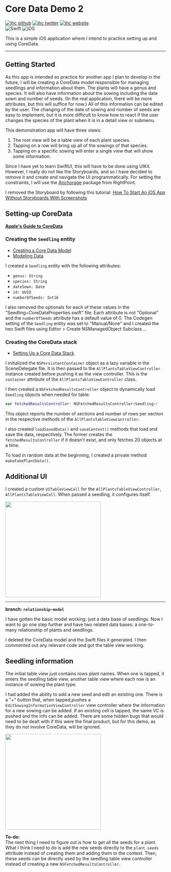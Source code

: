 # Core Data Demo 2

[![jhc github](https://img.shields.io/badge/GitHub-jhrcook-181717.svg?style=flat&logo=github)](https://github.com/jhrcook)
[![jhc twitter](https://img.shields.io/badge/Twitter-@JoshDoesA-00aced.svg?style=flat&logo=twitter)](https://twitter.com/JoshDoesa)
[![jhc website](https://img.shields.io/badge/Website-Joshua_Cook-5087B2.svg?style=flat&logo=telegram)](https://joshuacook.netlify.com)  
![Swift](https://img.shields.io/badge/Swift-Swift_Project-FA7343.svg?style=flat&logo=swift)
![iOS](https://img.shields.io/badge/iOS-iOS_Project-999999.svg?style=flat&logo=apple)

This is a simple iOS application where I intend to practice setting up and using CoreData.

---

## Getting Started

As this app is intended as practice for another app I plan to develop in the future, I will be creating a CoreData model responsible for managing seedlings and information about them.
The plants will have a genus and species.
It will also have information about the sowing including the date sown and number of seeds.
(In the real application, there will be more attributes, but this will suffice for now.)
All of this information can be edited by the user.
The changing of the date of sowing and number of seeds are easy to implement, but it is more difficult to know how to react if the user changes the species of the plant when it is in a detail view or submenu.

This demonstration app will have three views:

1. The root view will be a table view of each plant species.
2. Tapping on a row will bring up all of the sowings of that species.
3. Tapping on a specific sowing will enter a single view that will show some information.

Since I have yet to learn SwiftUI, this will have to be done using UIKit.
However, I really do not like the Storyboards, and so I have decided to remove it and create and navigate the UI programmatically.
For setting the constraints, I will use the [Anchorage](https://github.com/Rightpoint/Anchorage) package from RightPoint.

I removed the Storyboard by following this tutorial: [How To Start An iOS App Without Storyboards With Screenshots](https://www.zerotoappstore.com/how-to-start-an-ios-app-without-storyboards.html)

## Setting-up CoreData

**[Apple's Guide to CoreData](https://developer.apple.com/documentation/coredata)**

### Creating the `Seedling` entity

* [Creating a Core Data Model](https://developer.apple.com/documentation/coredata/creating_a_core_data_model)
* [Modeling Data](https://developer.apple.com/documentation/coredata/modeling_data)

I created a `Seedling` entity with the following attributes:

* `genus: String`
* `species: String`
* `dateSown: Date`
* `id: UUID`
* `numberOfSeeds: Int16`

I also removed the optionals for each of these values in the "Seedling+CoreDataProperties.swift" file.
Each attribute is not "Optional" and the `numberOfSeeds` attribute has a default value of 0.
The Codegen setting of the `Seedling` entity was set to "Manual/None" and I created the two Swift files using Editor > Create NSManagedObject Subclass….


### Creating the CoreData stack

* [Setting Up a Core Data Stack](https://developer.apple.com/documentation/coredata/setting_up_a_core_data_stack)

I initialized the `NSPersistentContainer` object as a lazy variable in the SceneDelegate file.
It is then passed to the `AllPlantsTableViewController` instance created before pushing it as the view controller.
This is the `container` attribute of the `AllPlantsTableViewController` class.

I then created a `NSFetchedResultsController` object to dynamically load `Seedling` objects when needed for table.

```swift
var fetchedResultsController: NSFetchedResultsController<Seedling>!
```

This object reports the number of sections and number of rows per section in the respective methods of the `AllPlantsTableViewController`.

I also created `loadSavedData()` and `saveContext()` methods that load and save the data, respectively.
The former creates the `fetchedResultsController` if it doesn't exist, and only fetches 20 objects at a time.

To load in random data at the beginning, I created a private method `makeFakePlantData()`.

## Additional UI

I created a custom `UITableViewCell` for the `AllPlantsTableViewController`, `AllPlantsTableViewCell`.
When passed a seedling, it configures itself.

<img src="assets/Apr-02-2020_21-00-34.gif" width=300/>

---

**branch: `relationship-model`**

I have gotten the basic model working: just a data base of seedlings.
Now I want to go one step further and have two related data bases: a one-to-many relationship of plants and seedlings.

I deleted the CoreData model and the Swift files it generated.
I then commented out any relevant code and got the table view working.

## Seedling information

The initial table view just contains rows plant names.
When one is tapped, it enters the seedling table view, another table view where each row is an instance of sowing the plant type.

I had added the ability to add a new seed and edit an existing one.
There is a "+" button that, when tapped,pushes a `EditSowingInformationViewController` view controller where the information for a new sowing can be added.
If an existing cell is tapped, the same VC is pushed and the info can be added.
There are some hidden bugs that would need to be dealt with if this were the final product, but for this demo, as they do not involve CoreData, will be ignored.

<img src="assets/Apr-04-2020_17-20-00.gif" width=300/>

**To-do:**  
The next thing I need to figure out is how to get all the seeds for a plant.
What I think I need to do is add the new seeds directly to the `plant.seeds` attribute instead of creating them and adding them to the context.
Then, these seeds can be directly used by the seedling table view controller instead of creating a new `NSFetchedResultsController`.

